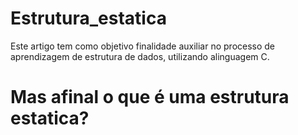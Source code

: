 # Estrutura_estatica

Este artigo tem como objetivo finalidade auxiliar no processo de aprendizagem de estrutura de dados, utilizando alinguagem C.

# Mas afinal o que é uma estrutura estatica?
